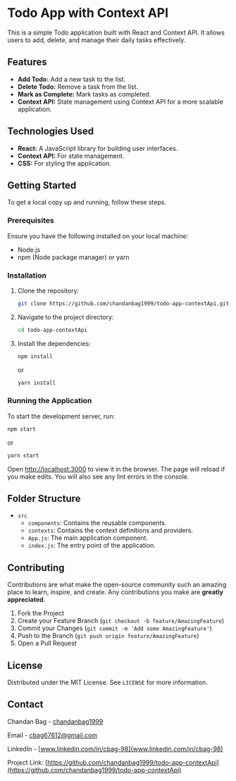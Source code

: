 # Todo App with Context API

This is a simple Todo application built with React and Context API. It allows users to add, delete, and manage their daily tasks effectively.

## Features

- **Add Todo:** Add a new task to the list.
- **Delete Todo:** Remove a task from the list.
- **Mark as Complete:** Mark tasks as completed.
- **Context API:** State management using Context API for a more scalable application.

## Technologies Used

- **React:** A JavaScript library for building user interfaces.
- **Context API:** For state management.
- **CSS:** For styling the application.

## Getting Started

To get a local copy up and running, follow these steps.

### Prerequisites

Ensure you have the following installed on your local machine:

- Node.js
- npm (Node package manager) or yarn

### Installation

1. Clone the repository:

   ```sh
   git clone https://github.com/chandanbag1999/todo-app-contextApi.git
   ```

2. Navigate to the project directory:

   ```sh
   cd todo-app-contextApi
   ```

3. Install the dependencies:

   ```sh
   npm install
   ```

   or

   ```sh
   yarn install
   ```

### Running the Application

To start the development server, run:

```sh
npm start
```

or

```sh
yarn start
```

Open [http://localhost:3000](http://localhost:3000) to view it in the browser. The page will reload if you make edits. You will also see any lint errors in the console.

## Folder Structure

- `src`
  - `components`: Contains the reusable components.
  - `contexts`: Contains the context definitions and providers.
  - `App.js`: The main application component.
  - `index.js`: The entry point of the application.

## Contributing

Contributions are what make the open-source community such an amazing place to learn, inspire, and create. Any contributions you make are **greatly appreciated**.

1. Fork the Project
2. Create your Feature Branch (`git checkout -b feature/AmazingFeature`)
3. Commit your Changes (`git commit -m 'Add some AmazingFeature'`)
4. Push to the Branch (`git push origin feature/AmazingFeature`)
5. Open a Pull Request

## License

Distributed under the MIT License. See `LICENSE` for more information.

## Contact

Chandan Bag - [chandanbag1999](https://github.com/chandanbag1999)

Email - cbag67612@gmail.com

LinkedIn - [www.linkedin.com/in/cbag-98](www.linkedin.com/in/cbag-98)

Project Link: [https://github.com/chandanbag1999/todo-app-contextApi](https://github.com/chandanbag1999/todo-app-contextApi)
```
